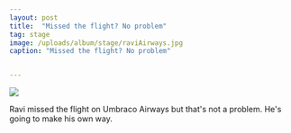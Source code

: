 ```yaml
---
layout: post
title:  "Missed the flight? No problem"
tag: stage
image: /uploads/album/stage/raviAirways.jpg
caption: "Missed the flight? No problem"


---
```


![]({{page.image}})

Ravi missed the flight on Umbraco Airways but that's not a problem. He's going to make his own way. 